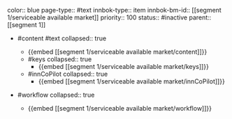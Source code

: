 color:: blue
page-type:: #text
innbok-type:: item
innbok-bm-id:: [[segment 1/serviceable available market]]
priority:: 100
status:: #inactive
parent:: [[segment 1]]

- #content #text
  collapsed:: true
	- {{embed [[segment 1/serviceable available market/content]]}}
  - #keys
    collapsed:: true
	  - {{embed [[segment 1/serviceable available market/keys]]}}
  - #innCoPilot
    collapsed:: true
	  - {{embed [[segment 1/serviceable available market/innCoPilot]]}}

- #workflow
  collapsed:: true
	- {{embed [[segment 1/serviceable available market/workflow]]}}

